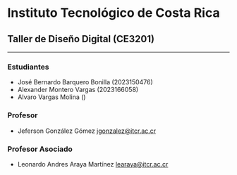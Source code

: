 # Instituto Tecnológico de Costa Rica

## Taller de Diseño Digital (CE3201)

---

### Estudiantes

- José Bernardo Barquero Bonilla (2023150476)
- Alexander Montero Vargas (2023166058)
- Alvaro Vargas Molina ()

### Profesor

- Jeferson González Gómez <jgonzalez@itcr.ac.cr>

### Profesor Asociado

- Leonardo Andres Araya Martínez <learaya@itcr.ac.cr>
